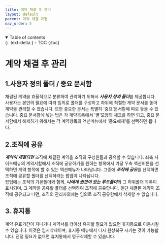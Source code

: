 ```yaml
---
title: 계약 채결 후 관리
layout: default
parent: 계약 채결 과정
nav_order: 5
---
```


<details open markdown="block">
  <summary>
    Table of contents
  </summary>
  {: .text-delta }
- TOC
{:toc}
</details>

# 계약 채결 후 관리

## 1.사용자 정의 폴더 / 중요 문서함 
채결된 계약을 효율적으로 분류하여 관리하기 위해서 ***사용자 정의 폴더***를 제공합니다. 사용자는 본인의 필요에 따라 임의로 폴더를 구성하고 하위에 적절한 계약 문서를 놓아 계약을 관리할 수 있습니다. 
또한 중요한 문서는 특별히 '중요'문서함에 따로 놓을 수 있습니다. 중요 문서함에 넣는 법은 각 계약목록에서  '별'모양의 체크를 하면 되고, 중요 문서함에서 해제하기 위해서는 각 계약항목의 액션메뉴에서 '중요해제'를 선택하면 됩니다. 



## 2.조직에 공유
***계약이 채결되면*** 조직에 채결된 계약을 조직의 구성원들과 공유할 수 있습니다. 
좌측 사이드메뉴의 계약서함에서 조직에 공유하기를 원하는 항목에서 가장 우측 액션버튼을 선택하면 계약 항목에 할 수 있는 액션메뉴가 나타납니다. 그중에 ***조직에 공유***를 선택하면 조직에 공유할 폴더를 선택하라는 팝업이 나타납니다.  
팝업에는 조직의 기본폴더와 함께, ***나에게 권한이 있는 루트폴더***와 그 하위폴더 목록이 표시되며, 그 계약을 공유할 폴더를 선택하여 조직에 공유합니다. 일단 채결된 계약이 조직에 공유되고 나면, 조직의 관리자외에는 임의로 조직 공유함에서 삭제할 수 없습니다. 


## 3. 휴지통
계약 유효기간이 지나거나 계약서를 더이상 유지할 필요가 없으면 휴지통으로 이동시킬수 있습니다. 이것은 임시삭제이며, 휴지통 메뉴에서 다시 원상복구 시키는 것이 가능합니다. 진정 필요가 없으면 휴지통에서  영구삭제할 수 있습니다. 